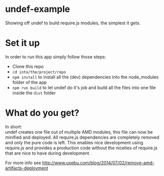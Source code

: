 undef-example
=============

Showing off undef to build require.js modules, the simplest it gets.

Set it up
=========

In order to run this app simply follow those steps:
* Clone this repo
* `cd into/the/project/repo`
* `npm install` to install all the (dev) dependencies into the node_modules folder of the app
* `npm run build` to let undef do it's job and build all the files into one file inside the `dist` folder 

What do you get?
================

In short:  
undef creates one file out of multiple AMD modules, this file can now be minified and deployed.
All require.js dependencies are completely removed and only the pure code is left.
This enables nice development using require.js and provides a production code without the
niceties of require.js that are nice to have during development.

For more info see http://www.uxebu.com/blog/2014/07/02/remove-amd-artifacts-deployment
